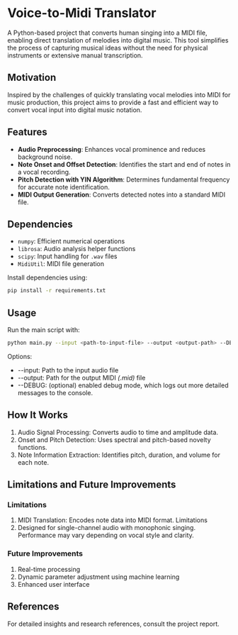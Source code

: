 # Voice-to-Midi Translator

A Python-based project that converts human singing into a MIDI file, enabling direct translation of melodies into digital music. This tool simplifies the process of capturing musical ideas without the need for physical instruments or extensive manual transcription.

## Motivation
Inspired by the challenges of quickly translating vocal melodies into MIDI for music production, this project aims to provide a fast and efficient way to convert vocal input into digital music notation.

## Features
- **Audio Preprocessing**: Enhances vocal prominence and reduces background noise.
- **Note Onset and Offset Detection**: Identifies the start and end of notes in a vocal recording.
- **Pitch Detection with YIN Algorithm**: Determines fundamental frequency for accurate note identification.
- **MIDI Output Generation**: Converts detected notes into a standard MIDI file.

## Dependencies
- `numpy`: Efficient numerical operations
- `librosa`: Audio analysis helper functions
- `scipy`: Input handling for `.wav` files
- `MidiUtil`: MIDI file generation

Install dependencies using:
```bash
pip install -r requirements.txt
```

## Usage

Run the main script with:

```bash
python main.py --input <path-to-input-file> --output <output-path> --DEBUG
```

Options:

- --input: Path to the input audio file
- --output: Path for the output MIDI *(.mid)* file
- --DEBUG: (optional) enabled debug mode, which logs out more detailed messages to the console.

## How It Works

1. Audio Signal Processing: Converts audio to time and amplitude data.
2. Onset and Pitch Detection: Uses spectral and pitch-based novelty functions.
3. Note Information Extraction: Identifies pitch, duration, and volume for each note.

## Limitations and Future Improvements

### Limitations

1. MIDI Translation: Encodes note data into MIDI format.
Limitations
2. Designed for single-channel audio with monophonic singing.
Performance may vary depending on vocal style and clarity.

###  Future Improvements

1. Real-time processing
2. Dynamic parameter adjustment using machine learning
3. Enhanced user interface


## References

For detailed insights and research references, consult the project report.
